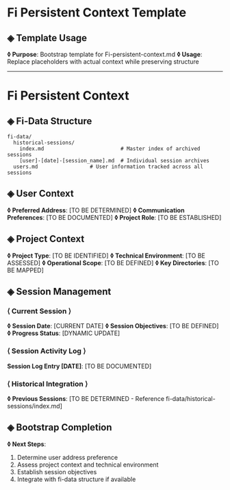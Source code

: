 # Fi Persistent Context Template

## ◈ Template Usage
**◊ Purpose**: Bootstrap template for Fi-persistent-context.md
**◊ Usage**: Replace placeholders with actual context while preserving structure

---

# Fi Persistent Context

## ◈ Fi-Data Structure
```
fi-data/
  historical-sessions/
    index.md                         # Master index of archived sessions
    [user]-[date]-[session_name].md  # Individual session archives 
  users.md                 # User information tracked across all sessions
```

## ◈ User Context
**◊ Preferred Address**: [TO BE DETERMINED]
**◊ Communication Preferences**: [TO BE DOCUMENTED]
**◊ Project Role**: [TO BE ESTABLISHED]

## ◈ Project Context
**◊ Project Type**: [TO BE IDENTIFIED]
**◊ Technical Environment**: [TO BE ASSESSED]
**◊ Operational Scope**: [TO BE DEFINED]
**◊ Key Directories**: [TO BE MAPPED]

## ◈ Session Management
### ⟨ Current Session ⟩
**◊ Session Date**: [CURRENT DATE]
**◊ Session Objectives**: [TO BE DEFINED]
**◊ Progress Status**: [DYNAMIC UPDATE]

### ⟨ Session Activity Log ⟩
**Session Log Entry [DATE]**: [TO BE DOCUMENTED]

### ⟨ Historical Integration ⟩
**◊ Previous Sessions**: [TO BE DETERMINED - Reference fi-data/historical-sessions/index.md]

## ◈ Bootstrap Completion
**◊ Next Steps**: 
1. Determine user address preference
2. Assess project context and technical environment
3. Establish session objectives
4. Integrate with fi-data structure if available
